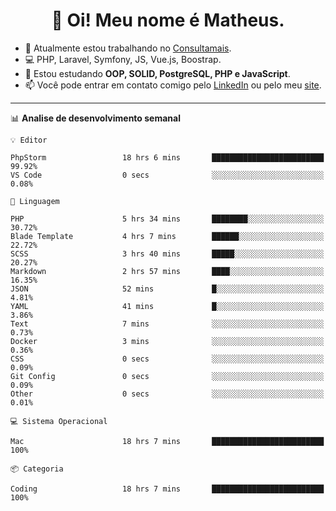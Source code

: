 <h1 align="center">👋 Oi! Meu nome é Matheus.</h1>

- 🔭  Atualmente estou trabalhando no [Consultamais](https://consultamais.com.br/).
- 💻  PHP, Laravel, Symfony, JS, Vue.js, Boostrap.
- 🌱  Estou estudando **OOP, SOLID, PostgreSQL, PHP e JavaScript**.
- 📫  Você pode entrar em contato comigo pelo [LinkedIn](https://www.linkedin.com/in/matheuscamargoxavier/) ou pelo meu [site](https://matheuscamargo.co).

-------

📊  **Analise de desenvolvimento semanal**
```text
💡 Editor

PhpStorm                 18 hrs 6 mins       █████████████████████████     99.92%
VS Code                  0 secs              ░░░░░░░░░░░░░░░░░░░░░░░░░      0.08%
```
```text
💬 Linguagem

PHP                      5 hrs 34 mins       ████████░░░░░░░░░░░░░░░░░     30.72%
Blade Template           4 hrs 7 mins        ██████░░░░░░░░░░░░░░░░░░░     22.72%
SCSS                     3 hrs 40 mins       █████░░░░░░░░░░░░░░░░░░░░     20.27%
Markdown                 2 hrs 57 mins       ████░░░░░░░░░░░░░░░░░░░░░     16.35%
JSON                     52 mins             █░░░░░░░░░░░░░░░░░░░░░░░░      4.81%
YAML                     41 mins             █░░░░░░░░░░░░░░░░░░░░░░░░      3.86%
Text                     7 mins              ░░░░░░░░░░░░░░░░░░░░░░░░░      0.73%
Docker                   3 mins              ░░░░░░░░░░░░░░░░░░░░░░░░░      0.36%
CSS                      0 secs              ░░░░░░░░░░░░░░░░░░░░░░░░░      0.09%
Git Config               0 secs              ░░░░░░░░░░░░░░░░░░░░░░░░░      0.09%
Other                    0 secs              ░░░░░░░░░░░░░░░░░░░░░░░░░      0.01%
```
```text
💻 Sistema Operacional

Mac                      18 hrs 7 mins       █████████████████████████       100%
```
```text
📦 Categoria

Coding                   18 hrs 7 mins       █████████████████████████       100%
```
